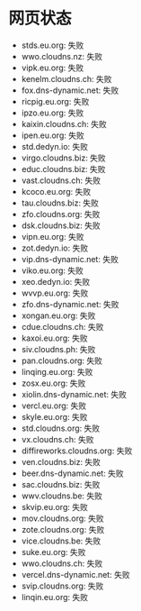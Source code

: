 # 网页状态
- stds.eu.org: 失败
- wwo.cloudns.nz: 失败
- vipk.eu.org: 失败
- kenelm.cloudns.ch: 失败
- fox.dns-dynamic.net: 失败
- ricpig.eu.org: 失败
- ipzo.eu.org: 失败
- kaixin.cloudns.ch: 失败
- ipen.eu.org: 失败
- std.dedyn.io: 失败
- virgo.cloudns.biz: 失败
- educ.cloudns.biz: 失败
- vast.cloudns.ch: 失败
- kcoco.eu.org: 失败
- tau.cloudns.biz: 失败
- zfo.cloudns.org: 失败
- dsk.cloudns.biz: 失败
- vipn.eu.org: 失败
- zot.dedyn.io: 失败
- vip.dns-dynamic.net: 失败
- viko.eu.org: 失败
- xeo.dedyn.io: 失败
- wvvp.eu.org: 失败
- zfo.dns-dynamic.net: 失败
- xongan.eu.org: 失败
- cdue.cloudns.ch: 失败
- kaxoi.eu.org: 失败
- siv.cloudns.ph: 失败
- pan.cloudns.org: 失败
- linqing.eu.org: 失败
- zosx.eu.org: 失败
- xiolin.dns-dynamic.net: 失败
- vercl.eu.org: 失败
- skyle.eu.org: 失败
- std.cloudns.org: 失败
- vx.cloudns.ch: 失败
- diffireworks.cloudns.org: 失败
- ven.cloudns.biz: 失败
- beer.dns-dynamic.net: 失败
- sac.cloudns.biz: 失败
- wwv.cloudns.be: 失败
- skvip.eu.org: 失败
- mov.cloudns.org: 失败
- zote.cloudns.org: 失败
- vice.cloudns.be: 失败
- suke.eu.org: 失败
- wwo.cloudns.ch: 失败
- vercel.dns-dynamic.net: 失败
- svip.cloudns.org: 失败
- linqin.eu.org: 失败
